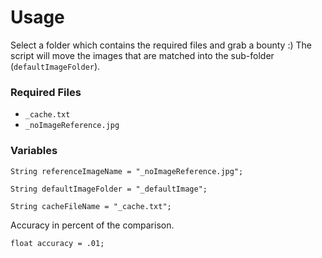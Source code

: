Usage
=====

Select a folder which contains the required files and grab a bounty :)
The script will move the images that are matched into the sub-folder (`defaultImageFolder`).

### Required Files

* `_cache.txt`
* `_noImageReference.jpg`


### Variables ###

	String referenceImageName = "_noImageReference.jpg";

	String defaultImageFolder = "_defaultImage";

	String cacheFileName = "_cache.txt";


Accuracy in percent of the comparison.

	float accuracy = .01;